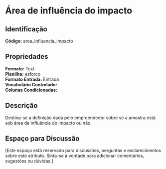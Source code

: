 # Área de influência do impacto

## Identificação
**Código:** area_influencia_impacto

## Propriedades
**Formato:** Text  
**Planilha:** esforco  
**Formato Entrada:** Entrada  
**Vocabulário Controlado:**   
**Colunas Condicionadas:**   

## Descrição
Destina-se a definição dada pelo empreendedor sobre se a amostra está sob área de influência do impacto ou não.

## Espaço para Discussão
[Este espaço está reservado para discussões, perguntas e esclarecimentos sobre este atributo. Sinta-se à vontade para adicionar comentários, sugestões ou dúvidas.]

